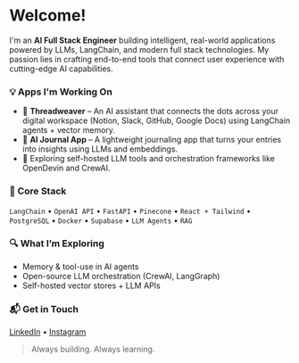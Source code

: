 # Welcome!
I'm an **AI Full Stack Engineer** building intelligent, real-world applications powered by LLMs, LangChain, and modern full stack technologies. My passion lies in crafting end-to-end tools that connect user experience with cutting-edge AI capabilities.

### 💡 Apps I'm Working On
- 🧠 **Threadweaver** – An AI assistant that connects the dots across your digital workspace (Notion, Slack, GitHub, Google Docs) using LangChain agents + vector memory.
- 📓 **AI Journal App** – A lightweight journaling app that turns your entries into insights using LLMs and embeddings.
- 🧰 Exploring self-hosted LLM tools and orchestration frameworks like OpenDevin and CrewAI.

### 🧠 Core Stack
`LangChain` • `OpenAI API` • `FastAPI` • `Pinecone` • `React + Tailwind` • `PostgreSQL` • `Docker` • `Supabase` • `LLM Agents` • `RAG`

### 🔍 What I’m Exploring
- Memory & tool-use in AI agents
- Open-source LLM orchestration (CrewAI, LangGraph)
- Self-hosted vector stores + LLM APIs

### 📬 Get in Touch
[LinkedIn]([https://www.linkedin.com/in/ronit-thummaluru-2505101ab/]) • [Instagram](https://instagram.com/ronithummaluru) 
> Always building. Always learning.
